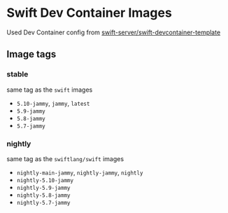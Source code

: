 # Swift Dev Container Images

Used Dev Container config from [swift-server/swift-devcontainer-template](https://github.com/swift-server/swift-devcontainer-template)

## Image tags

### stable
same tag as the `swift` images

- `5.10-jammy`, `jammy`, `latest`
- `5.9-jammy`
- `5.8-jammy`
- `5.7-jammy`

### nightly
same tag as the `swiftlang/swift` images

- `nightly-main-jammy`, `nightly-jammy`, `nightly`
- `nightly-5.10-jammy`
- `nightly-5.9-jammy`
- `nightly-5.8-jammy`
- `nightly-5.7-jammy`
